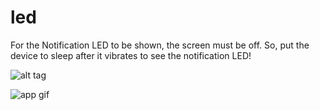 # led
For the Notification LED to be shown, the screen must be off. 
So, put the device to sleep after it vibrates to see the notification LED!

![alt tag](http://i.imgur.com/oppK1ql.png "App screenshot")

![app gif](https://github.com/SenSaa/led/blob/master/LED_gif2.gif?raw=true)

